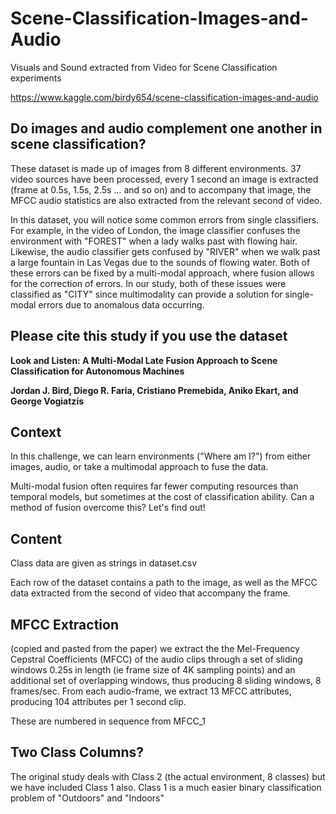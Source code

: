 # Scene-Classification-Images-and-Audio
Visuals and Sound extracted from Video for Scene Classification experiments

https://www.kaggle.com/birdy654/scene-classification-images-and-audio


## Do images and audio complement one another in scene classification?

These dataset is made up of images from 8 different environments. 37 video sources have been processed, every 1 second an image is extracted (frame at 0.5s, 1.5s, 2.5s ... and so on) and to accompany that image, the MFCC audio statistics are also extracted from the relevant second of video. 

In this dataset, you will notice some common errors from single classifiers. For example, in the video of London, the image classifier confuses the environment with "FOREST" when a lady walks past with flowing hair. Likewise, the audio classifier gets confused by "RIVER" when we walk past a large fountain in Las Vegas due to the sounds of flowing water. Both of these errors can be fixed by a multi-modal approach, where fusion allows for the correction of errors. In our study, both of these issues were classified as "CITY" since multimodality can provide a solution for single-modal errors due to anomalous data occurring.


## Please cite this study if you use the dataset

**Look and Listen: A Multi-Modal Late Fusion Approach to Scene Classification for Autonomous Machines**

**Jordan J. Bird, Diego R. Faria, Cristiano Premebida, Aniko Ekart, and George Vogiatzis**

## Context
In this challenge, we can learn environments ("Where am I?") from either images, audio, or take a multimodal approach to fuse the data.

Multi-modal fusion often requires far fewer computing resources than temporal models, but sometimes at the cost of classification ability. Can a method of fusion overcome this? Let's find out!

## Content
Class data are given as strings in dataset.csv

Each row of the dataset contains a path to the image, as well as the MFCC data extracted from the second of video that accompany the frame.

## MFCC Extraction
(copied and pasted from the paper)
we extract the the Mel-Frequency Cepstral Coefficients (MFCC) of the audio clips through a set of sliding windows 0.25s in length (ie frame size of 4K sampling points) and an additional set of overlapping windows, thus producing 8 sliding windows, 8 frames/sec. From each audio-frame, we extract 13 MFCC attributes, producing 104 attributes per 1 second clip.

These are numbered in sequence from MFCC_1

## Two Class Columns?
The original study deals with Class 2 (the actual environment, 8 classes) but we have included Class 1 also. Class 1 is a much easier binary classification problem of "Outdoors" and "Indoors"

